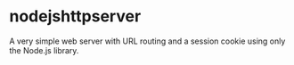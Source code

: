 # nodejshttpserver
A very simple web server with URL routing and a session cookie using only the Node.js library.
